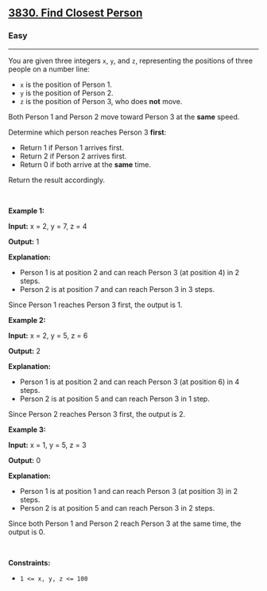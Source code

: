 <h2><a href="https://leetcode.com/problems/find-closest-person">3830. Find Closest Person</a></h2><h3>Easy</h3><hr><p data-end="116" data-start="0">You are given three integers <code data-end="33" data-start="30">x</code>, <code data-end="38" data-start="35">y</code>, and <code data-end="47" data-start="44">z</code>, representing the positions of three people on a number line:</p>

<ul data-end="252" data-start="118">
	<li data-end="154" data-start="118"><code data-end="123" data-start="120">x</code> is the position of Person 1.</li>
	<li data-end="191" data-start="155"><code data-end="160" data-start="157">y</code> is the position of Person 2.</li>
	<li data-end="252" data-start="192"><code data-end="197" data-start="194">z</code> is the position of Person 3, who does <strong>not</strong> move.</li>
</ul>

<p data-end="322" data-start="254">Both Person 1 and Person 2 move toward Person 3 at the <strong>same</strong> speed.</p>

<p data-end="372" data-start="324">Determine which person reaches Person 3 <strong>first</strong>:</p>

<ul data-end="505" data-start="374">
	<li data-end="415" data-start="374">Return 1 if Person 1 arrives first.</li>
	<li data-end="457" data-start="416">Return 2 if Person 2 arrives first.</li>
	<li data-end="505" data-start="458">Return 0 if both arrive at the <strong>same</strong> time.</li>
</ul>

<p data-end="537" data-is-last-node="" data-is-only-node="" data-start="507">Return the result accordingly.</p>

<p>&nbsp;</p>
<p><strong class="example">Example 1:</strong></p>

<div class="example-block">
<p><strong>Input:</strong> <span class="example-io">x = 2, y = 7, z = 4</span></p>

<p><strong>Output:</strong> <span class="example-io">1</span></p>

<p><strong>Explanation:</strong></p>

<ul data-end="258" data-start="113">
	<li data-end="193" data-start="113">Person 1 is at position 2 and can reach Person 3 (at position 4) in 2 steps.</li>
	<li data-end="258" data-start="194">Person 2 is at position 7 and can reach Person 3 in 3 steps.</li>
</ul>

<p data-end="317" data-is-last-node="" data-is-only-node="" data-start="260">Since Person 1 reaches Person 3 first, the output is 1.</p>
</div>

<p><strong class="example">Example 2:</strong></p>

<div class="example-block">
<p><strong>Input:</strong> <span class="example-io">x = 2, y = 5, z = 6</span></p>

<p><strong>Output:</strong> <span class="example-io">2</span></p>

<p><strong>Explanation:</strong></p>

<ul data-end="245" data-start="92">
	<li data-end="174" data-start="92">Person 1 is at position 2 and can reach Person 3 (at position 6) in 4 steps.</li>
	<li data-end="245" data-start="175">Person 2 is at position 5 and can reach Person 3 in 1 step.</li>
</ul>

<p data-end="304" data-is-last-node="" data-is-only-node="" data-start="247">Since Person 2 reaches Person 3 first, the output is 2.</p>
</div>

<p><strong class="example">Example 3:</strong></p>

<div class="example-block">
<p><strong>Input:</strong> <span class="example-io">x = 1, y = 5, z = 3</span></p>

<p><strong>Output:</strong> <span class="example-io">0</span></p>

<p><strong>Explanation:</strong></p>

<ul data-end="245" data-start="92">
	<li data-end="174" data-start="92">Person 1 is at position 1 and can reach Person 3 (at position 3) in 2 steps.</li>
	<li data-end="245" data-start="175">Person 2 is at position 5 and can reach Person 3 in 2 steps.</li>
</ul>

<p data-end="304" data-is-last-node="" data-is-only-node="" data-start="247">Since both Person 1 and Person 2 reach Person 3 at the same time, the output is 0.</p>
</div>

<p>&nbsp;</p>
<p><strong>Constraints:</strong></p>

<ul>
	<li><code>1 &lt;= x, y, z &lt;= 100</code></li>
</ul>
